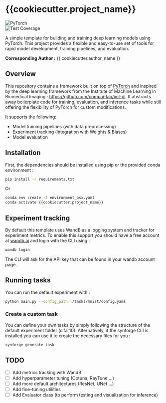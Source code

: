 # {{cookiecutter.project_name}}

![PyTorch](https://img.shields.io/badge/PyTorch-%23EE4C2C.svg?style=flat&logo=pytorch&color=gray)  
![Test Coverage](https://img.shields.io/codecov/c/github/yourusername/pytorch-framework?logo=codecov)

A simple template for building and training deep learning models using PyTorch. This project provides a flexible and easy-to-use set of tools for rapid model development, training pipelines, and evaluation.

**Corresponding Author :** {{ cookiecutter.author_name }} <br />

## Overview

This repository contains a framework built on top of [PyTorch](https://pytorch.org/) and inspired by the deep learning framework from the Institute of Machine Learning in Biomedical Imaging : https://github.com/compai-lab/iml-dl. It abstracts away boilerplate code for training, evaluation, and inference tasks while still offering the flexibility of PyTorch for custom modifications. 

It supports the following:
- Model training pipelines (with data preprocessing)
- Experiment tracking (integration with Weights & Biases)
- Model evaluation 

## Installation

First, the dependencies should be installed using pip or the provided conda environment : 

```bash
pip install -r requirements.txt
```

Or

```bash
conda env create -f environment_osx.yaml
conda activate {{cookiecutter.project_name}}
```

## Experiment tracking

By default this template uses WandB as a logging system and tracker for experiment metrics.
To enable this support you should have a free account at [wandb.ai](https://wandb.ai) and login with the CLI using :

```bash
wandb login
```

The CLI will ask for the API key that can be found in your wandb account page.


## Running tasks

You can run the default experiment with :

```bash
python main.py --config_path ./tasks/mnist/config.yaml
```

### Create a custom task

You can define your own tasks by simply following the structure of the default experiment folder (cifar10).
Alternatively, if the synforge CLI is installed you can use it to create the necessary files for you :

```bash
synforge generate task
```

## TODO

- [ ] Add metrics tracking with WandB
- [ ] Add hyperparameter tuning (Optuna, RayTune ...)
- [ ] Add more default architectures (ResNet, UNet ...)
- [ ] Add fine-tuning utilities
- [ ] Add Evaluator class (to perform testing and visualization for inference)